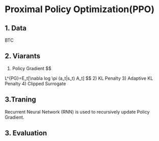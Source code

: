 # Proximal Policy Optimization(PPO)

## 1. Data 
 BTC

## 2. Viarants
  
  1) Policy Gradient
$$ 

  L^{PG}=E_t[\nabla log \pi (a_t|s_t) A_t]
$$
  2) KL Penalty
  3) Adaptive KL Penalty
  4) Clipped Surrogate



## 3.Traning

  Recurrent Neural Network (RNN) is used to recursively update Policy Gradient.
  
## 3. Evaluation
